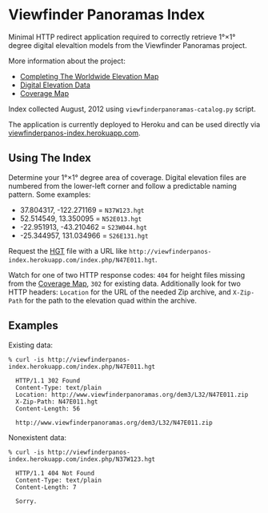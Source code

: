 Viewfinder Panoramas Index
==========================

Minimal HTTP redirect application required to correctly retrieve 1°×1° degree digital elevaltion models from the Viewfinder Panoramas project.

More information about the project:

* [ Completing The Worldwide Elevation Map ]( http://www.viewfinderpanoramas.org/topog.html )
* [ Digital Elevation Data ]( http://www.viewfinderpanoramas.org/dem3/DEM3-ReadMe.html )
* [ Coverage Map ]( http://www.viewfinderpanoramas.org/Coverage%20map%20viewfinderpanoramas_org3.htm )

Index collected August, 2012 using `viewfinderpanoramas-catalog.py` script.

The application is currently deployed to Heroku and can be used directly via [viewfinderpanos-index.herokuapp.com]( http://viewfinderpanos-index.herokuapp.com/index.php/S55W036.hgt ).

Using The Index
---------------

Determine your 1°×1° degree area of coverage. Digital elevation files are numbered from the lower-left corner and follow a predictable naming pattern. Some examples:

*  37.804317, -122.271169 = `N37W123.hgt`
*  52.514549,   13.350095 = `N52E013.hgt`
* -22.951913,  -43.210462 = `S23W044.hgt`
* -25.344957,  131.034966 = `S26E131.hgt`

Request the [HGT]( http://www2.jpl.nasa.gov/srtm/faq.html ) file with a URL like `http://viewfinderpanos-index.herokuapp.com/index.php/N47E011.hgt`.

Watch for one of two HTTP response codes: `404` for height files missing from the [Coverage Map]( http://www.viewfinderpanoramas.org/Coverage%20map%20viewfinderpanoramas_org3.htm ), `302` for existing data. Additionally look for two HTTP headers: `Location` for the URL of the needed Zip archive, and `X-Zip-Path` for the path to the elevation quad within the archive.

Examples
--------

Existing data:

    % curl -is http://viewfinderpanos-index.herokuapp.com/index.php/N47E011.hgt
      
      HTTP/1.1 302 Found
      Content-Type: text/plain
      Location: http://www.viewfinderpanoramas.org/dem3/L32/N47E011.zip
      X-Zip-Path: N47E011.hgt
      Content-Length: 56
      
      http://www.viewfinderpanoramas.org/dem3/L32/N47E011.zip

Nonexistent data:

    % curl -is http://viewfinderpanos-index.herokuapp.com/index.php/N37W123.hgt
      
      HTTP/1.1 404 Not Found
      Content-Type: text/plain
      Content-Length: 7
      
      Sorry.

